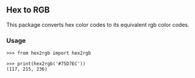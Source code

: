 ## Hex to RGB

This package converts hex color codes to its equivalent rgb color codes.

### Usage

```
>>> from hex2rgb import hex2rgb

>>> print(hex2rgb('#75D7EC'))
(117, 215, 236)
```
